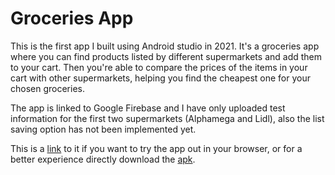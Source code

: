 # Groceries App

This is the first app I built using Android studio in 2021. It's a groceries app where you can find products listed by different supermarkets and add them to your cart. 
Then you're able to compare the prices of the items in your cart with other supermarkets, helping you find the cheapest one for your chosen groceries.

The app is linked to Google Firebase and I have only uploaded test information for the first two supermarkets (Alphamega and Lidl), also the list saving option has not been implemented yet.

This is a [link](https://appetize.io/app/5nxsgofmywlzgobthdc42qxmoa) to it if you want to try the app out in your browser, or for a better experience directly download the [apk](https://1drv.ms/u/s!Am66JJ4KM2PUhAo5mkfDjtqPmDUn?e=Xe1PnA).
